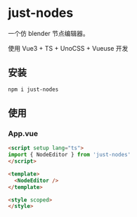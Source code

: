 # just-nodes
一个仿 blender 节点编辑器。

使用 Vue3 + TS + UnoCSS + Vueuse 开发

## 安装
```bash
npm i just-nodes
```

## 使用
### App.vue
```html
<script setup lang="ts">
import { NodeEditor } from 'just-nodes'
</script>

<template>
  <NodeEditor />
</template>

<style scoped>
</style>
```